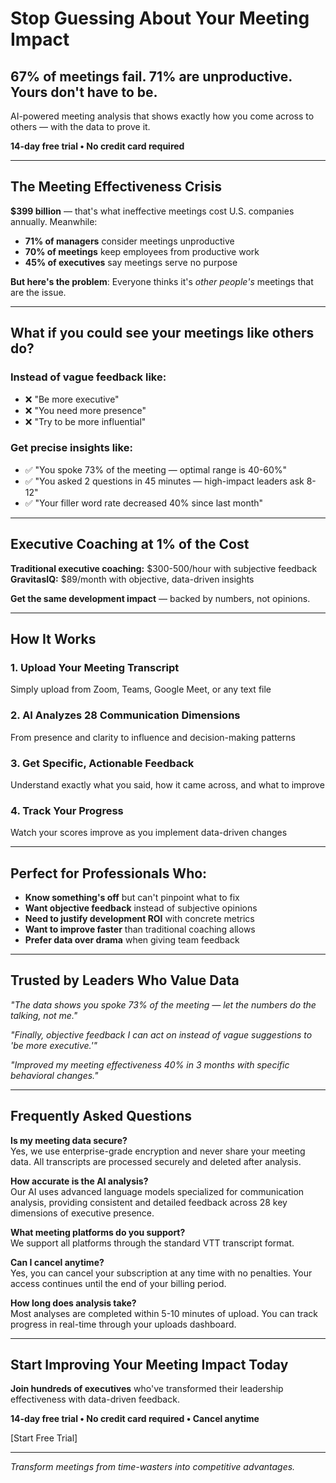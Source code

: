 # **Stop Guessing About Your Meeting Impact**

## **67% of meetings fail. 71% are unproductive. Yours don't have to be.**

AI-powered meeting analysis that shows exactly how you come across to others — with the data to prove it.

**14-day free trial • No credit card required**

---

## **The Meeting Effectiveness Crisis**

**$399 billion** — that's what ineffective meetings cost U.S. companies annually. Meanwhile:

- **71% of managers** consider meetings unproductive  
- **70% of meetings** keep employees from productive work
- **45% of executives** say meetings serve no purpose

**But here's the problem**: Everyone thinks it's *other people's* meetings that are the issue.

---

## **What if you could see your meetings like others do?**

### **Instead of vague feedback like:**
- ❌ "Be more executive"  
- ❌ "You need more presence"  
- ❌ "Try to be more influential"

### **Get precise insights like:**
- ✅ "You spoke 73% of the meeting — optimal range is 40-60%"  
- ✅ "You asked 2 questions in 45 minutes — high-impact leaders ask 8-12"  
- ✅ "Your filler word rate decreased 40% since last month"

---

## **Executive Coaching at 1% of the Cost**

**Traditional executive coaching:** $300-500/hour with subjective feedback  
**GravitasIQ:** $89/month with objective, data-driven insights

**Get the same development impact** — backed by numbers, not opinions.

---

## **How It Works**

### **1. Upload Your Meeting Transcript**
Simply upload from Zoom, Teams, Google Meet, or any text file

### **2. AI Analyzes 28 Communication Dimensions**
From presence and clarity to influence and decision-making patterns

### **3. Get Specific, Actionable Feedback**
Understand exactly what you said, how it came across, and what to improve

### **4. Track Your Progress**
Watch your scores improve as you implement data-driven changes

---

## **Perfect for Professionals Who:**

- **Know something's off** but can't pinpoint what to fix
- **Want objective feedback** instead of subjective opinions  
- **Need to justify development ROI** with concrete metrics
- **Want to improve faster** than traditional coaching allows
- **Prefer data over drama** when giving team feedback

---

## **Trusted by Leaders Who Value Data**

*"The data shows you spoke 73% of the meeting — let the numbers do the talking, not me."*

*"Finally, objective feedback I can act on instead of vague suggestions to 'be more executive.'"*

*"Improved my meeting effectiveness 40% in 3 months with specific behavioral changes."*

---

## **Frequently Asked Questions**

**Is my meeting data secure?**  
Yes, we use enterprise-grade encryption and never share your meeting data. All transcripts are processed securely and deleted after analysis.

**How accurate is the AI analysis?**  
Our AI uses advanced language models specialized for communication analysis, providing consistent and detailed feedback across 28 key dimensions of executive presence.

**What meeting platforms do you support?**  
We support all platforms through the standard VTT transcript format.

**Can I cancel anytime?**  
Yes, you can cancel your subscription at any time with no penalties. Your access continues until the end of your billing period.

**How long does analysis take?**  
Most analyses are completed within 5-10 minutes of upload. You can track progress in real-time through your uploads dashboard.

---

## **Start Improving Your Meeting Impact Today**

**Join hundreds of executives** who've transformed their leadership effectiveness with data-driven feedback.

**14-day free trial • No credit card required • Cancel anytime**

[Start Free Trial]

---

*Transform meetings from time-wasters into competitive advantages.*
